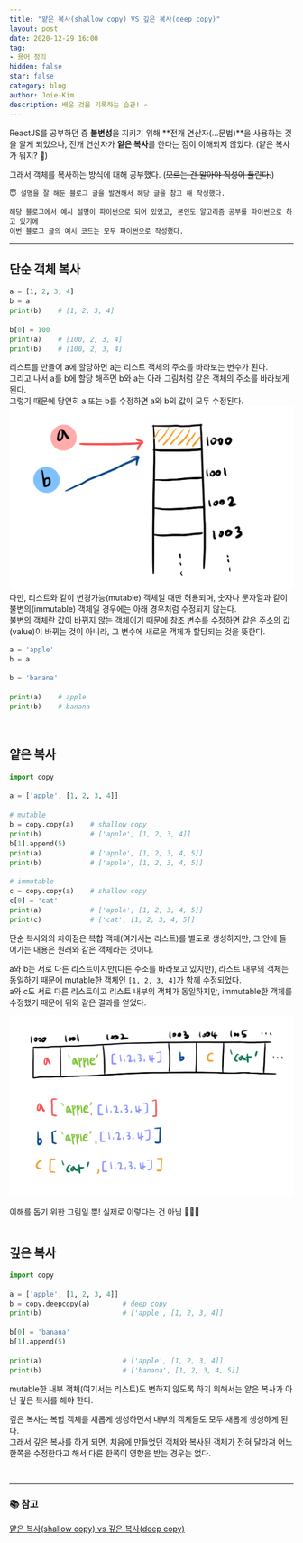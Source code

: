 ```yaml
---
title: "얕은 복사(shallow copy) VS 깊은 복사(deep copy)"
layout: post
date: 2020-12-29 16:00
tag:
- 용어 정리
hidden: false
star: false
category: blog
author: Joie-Kim
description: 배운 것을 기록하는 습관! ✍️
---
```


ReactJS를 공부하던 중 **불변성**을 지키기 위해 **전개 연산자(...문법)**을 사용하는 것을 알게 되었으나, 전개 연산자가 **얕은 복사**를 한다는 점이 이해되지 않았다. (얕은 복사가 뭐지? 🤨)<br>

그래서 객체를 복사하는 방식에 대해 공부했다. (~~모르는 건 알아야 직성이 풀린다.~~) <br>

```
😇 설명을 잘 해둔 블로그 글을 발견해서 해당 글을 참고 해 작성했다.

해당 블로그에서 예시 설명이 파이썬으로 되어 있었고, 본인도 알고리즘 공부를 파이썬으로 하고 있기에
이번 블로그 글의 예시 코드는 모두 파이썬으로 작성했다.
```

---

## 단순 객체 복사

```python
a = [1, 2, 3, 4]
b = a
print(b)    # [1, 2, 3, 4]

b[0] = 100
print(a)    # [100, 2, 3, 4]
print(b)    # [100, 2, 3, 4]
```

리스트를 만들어 a에 할당하면 a는 리스트 객체의 주소를 바라보는 변수가 된다.<br>
그리고 나서 a를 b에 할당 해주면 b와 a는 아래 그림처럼 같은 객체의 주소를 바라보게 된다.<br>
그렇기 때문에 당연히 a 또는 b를 수정하면 a와 b의 값이 모두 수정된다.
![image](/assets/201229/simple_copy.jpeg)
다만, 리스트와 같이 변경가능(mutable) 객체일 때만 허용되며, 숫자나 문자열과 같이 불변의(immutable) 객체일 경우에는 아래 경우처럼 수정되지 않는다.<br>
불변의 객체란 값이 바뀌지 않는 객체이기 때문에 참조 변수를 수정하면 같은 주소의 값(value)이 바뀌는 것이 아니라, 그 변수에 새로운 객체가 할당되는 것을 뜻한다.
```python
a = 'apple'
b = a

b = 'banana'

print(a)    # apple
print(b)    # banana
```

<br>

## 얕은 복사

```python
import copy

a = ['apple', [1, 2, 3, 4]]

# mutable
b = copy.copy(a)    # shallow copy
print(b)            # ['apple', [1, 2, 3, 4]]
b[1].append(5)
print(a)            # ['apple', [1, 2, 3, 4, 5]]
print(b)            # ['apple', [1, 2, 3, 4, 5]]

# immutable
c = copy.copy(a)    # shallow copy
c[0] = 'cat'
print(a)            # ['apple', [1, 2, 3, 4, 5]]
print(c)            # ['cat', [1, 2, 3, 4, 5]]
```

단순 복사와의 차이점은 복합 객체(여기서는 리스트)를 별도로 생성하지만, 그 안에 들어가는 내용은 원래와 같은 객체라는 것이다.<br>

a와 b는 서로 다른 리스트이지만(다른 주소를 바라보고 있지만), 라스트 내부의 객체는 동일하기 때문에 mutable한 객체인 `[1, 2, 3, 4]`가 함께 수정되었다.<br>
a와 c도 서로 다른 리스트이고 리스트 내부의 객체가 동일하지만, immutable한 객체를 수정했기 때문에 위와 같은 결과를 얻었다.

![image](/assets/201229/shallow_copy.jpeg)
<figcaption class="caption">이해를 돕기 위한 그림일 뿐! 실제로 이렇다는 건 아님 🙅🏻‍♀️</figcaption>

<br>

## 깊은 복사

```python
import copy

a = ['apple', [1, 2, 3, 4]]
b = copy.deepcopy(a)        # deep copy
print(b)                    # ['apple', [1, 2, 3, 4]]

b[0] = 'banana'
b[1].append(5)

print(a)                    # ['apple', [1, 2, 3, 4]]
print(b)                    # ['banana', [1, 2, 3, 4, 5]]
```

mutable한 내부 객체(여기서는 리스트)도 변하지 않도록 하기 위해서는 얕은 복사가 아닌 깊은 복사를 해야 한다.<br>

깊은 복사는 복합 객체를 새롭게 생성하면서 내부의 객체들도 모두 새롭게 생성하게 된다.<br>
그래서 깊은 복사를 하게 되면, 처음에 만들었던 객체와 복사된 객체가 전혀 달라져 어느 한쪽을 수정한다고 해서 다른 한쪽이 영향을 받는 경우는 없다.

<br>

---

### 📚 참고

[얕은 복사(shallow copy) vs 깊은 복사(deep copy)](https://blueshw.github.io/2016/01/20/shallow-copy-deep-copy/)
